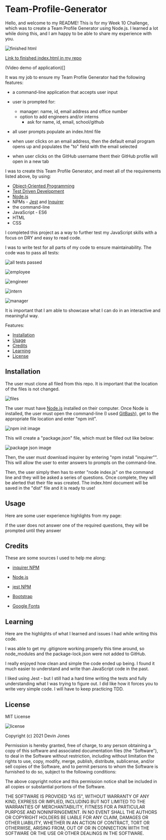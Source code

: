 # Team-Profile-Generator

Hello, and welcome to my README! This is for my Week 10 Challenge, which was to create a Team Profile Generator using Node.js. I learned a lot while doing this, and I am happy to be able to share my experience with you.

![finished html]()

[Link to finished index.html in my repo](https://github.com/dvicj/Team-Profile-Generator/blob/main/dist/index.html)

(Video demo of application)[]

It was my job to ensure my Team Profile Generator had the following features:

- a command-line application that accepts user input

- user is prompted for: 
    - manager: name, id, email address and office number
    - option to add engineers and/or interns
        - ask for name, id, email, school/github

- all user prompts populate an index.html file 

- when user clicks on an email address, then the default email program opens up and populates the "to" field with the email selected 

- when user clicks on the GitHub username thent their GitHub profile will open in a new tab


I was to create this Team Profile Generator, and meet all of the requirements listed above, by using:

- [Object-Oriented Programming](https://en.wikipedia.org/wiki/Object-oriented_programming#:~:text=Object%2Doriented%20programming%20(OOP),(often%20known%20as%20methods).)
- [Test Driven Development](https://en.wikipedia.org/wiki/Test-driven_development)
- [Node.js](https://nodejs.org/en/)
- NPMs - [Jest](https://www.npmjs.com/package/jest) and [Inquirer](https://www.npmjs.com/package/inquirer)
- the command-line
- JavaScript - ES6
- HTML 
- CSS

I completed this project as a way to further test my JavaScript skills with a focus on DRY and easy to read code. 

I was to write test for all parts of my code to ensure maintainability. The code was to pass all tests: 

![all tests passed](https://github.com/dvicj/Team-Profile-Generator/blob/main/dist/images/test%20pass%201.PNG)

![employee](https://github.com/dvicj/Team-Profile-Generator/blob/main/dist/images/test%20pass%20employee.PNG)

![engineer](https://github.com/dvicj/Team-Profile-Generator/blob/main/dist/images/test%20pass%20engineer.PNG)

![intern](https://github.com/dvicj/Team-Profile-Generator/blob/main/dist/images/test%20pass%20intern.PNG)

![manager](https://github.com/dvicj/Team-Profile-Generator/blob/main/dist/images/test%20pass%20mnager.PNG)

It is important that I am able to showcase what I can do in an interactive and meaningful way.

Features:

* [Installation](#installation)
* [Usage](#usage)
* [Credits](#credits)
* [Learning](#learning)
* [License](#license)

## Installation

The user must clone all filed from this repo. It is important that the location of the files is not changed. 

![files](https://github.com/dvicj/Team-Profile-Generator/blob/main/dist/images/file%20breakdown.PNG)

The user must have [Node.js](https://nodejs.org/en/download/) installed on their computer. Once Node is installed, the user must open the command-line (I used [GitBash](https://git-scm.com/downloads)), get to the appropriate file location and enter "npm init".

![npm init image](https://github.com/dvicj/Team-Profile-Generator/blob/main/dist/images/npm%20init.PNG)

This will create a "package.json" file, which must be filled out like below: 

![package json image](https://github.com/dvicj/Team-Profile-Generator/blob/main/dist/images/json%20package.PNG)

Then, the user must download inquirer by entering "npm install "inquirer"". This will allow the user to enter answers to prompts on the command-line.

Then, the user simply then has to enter "node index.js" on the command line and they will be asked a series of questions. Once complete, they will be alerted that their file was created. The index.html document will be saved in the "dist" file and it is ready to use!

## Usage
Here are some user experience highlights from my page:

if the user does not answer one of the required questions, they will be prompted until they answer

## Credits
These are some sources I used to help me along:

- [inquirer NPM](https://www.npmjs.com/package/inquirer)

- [Node.js](https://nodejs.org/en/download/)

- [jest NPM](https://www.npmjs.com/package/jest)

- [Bootstrap](https://getbootstrap.com/)

- [Google Fonts](https://fonts.google.com/)

## Learning
Here are the highlights of what I learned and issues I had while writing this code.

I was able to get my .gitignore working properly this time around, so node_modules and the package-lock.json were not added to GitHub. 

I really enjoyed how clean and simple the code ended up being. I found it much easier to understand and write than JavaScript code in the past. 

I liked using Jest - but I still had a hard time writing the tests and fully understanding what I was trying to figure out. I did like how it forces you to write very simple code. I will have to keep practicing TDD. 

## License
MIT License

![license](https://img.shields.io/static/v1?label=license&message=MIT&color=blueviolet)

Copyright (c) 2021 Devin Jones

Permission is hereby granted, free of charge, to any person obtaining a copy of this software and associated documentation files (the "Software"), to deal in the Software without restriction, including without limitation the rights to use, copy, modify, merge, publish, distribute, sublicense, and/or sell copies of the Software, and to permit persons to whom the Software is furnished to do so, subject to the following conditions:

The above copyright notice and this permission notice shall be included in all copies or substantial portions of the Software.

THE SOFTWARE IS PROVIDED "AS IS", WITHOUT WARRANTY OF ANY KIND, EXPRESS OR IMPLIED, INCLUDING BUT NOT LIMITED TO THE WARRANTIES OF MERCHANTABILITY, FITNESS FOR A PARTICULAR PURPOSE AND NONINFRINGEMENT. IN NO EVENT SHALL THE AUTHORS OR COPYRIGHT HOLDERS BE LIABLE FOR ANY CLAIM, DAMAGES OR OTHER LIABILITY, WHETHER IN AN ACTION OF CONTRACT, TORT OR OTHERWISE, ARISING FROM, OUT OF OR IN CONNECTION WITH THE SOFTWARE OR THE USE OR OTHER DEALINGS IN THE SOFTWARE.

